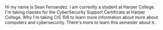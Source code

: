 Hi my name is Sean Fernandez. I am currently a student at Harper College. I'm taking classes for the CyberSecurity Support Certificate at Harper College. Why I'm taking CIS 106 to learn more information about more about computers and cybersecurity. There's more to learn this semester about it.
